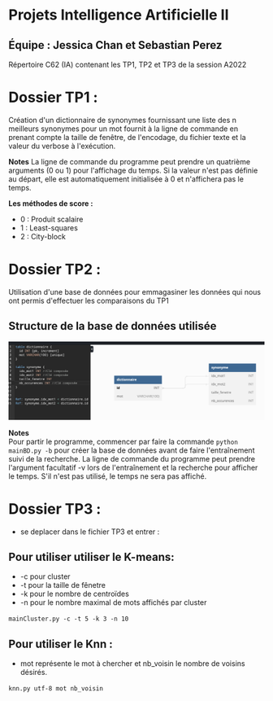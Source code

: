 # Projets Intelligence Artificielle II
## Équipe : Jessica Chan et Sebastian Perez
Répertoire C62 (IA) contenant les TP1, TP2 et TP3 de la session A2022

# Dossier TP1 : 
Création d'un dictionnaire de synonymes fournissant une liste des n meilleurs synonymes pour un mot fournit à la ligne de commande en prenant compte la taille de fenêtre, de l'encodage, du fichier texte et la valeur du verbose à l'exécution.  

**Notes**
La ligne de commande du programme peut prendre un quatrième arguments (0 ou 1) pour l'affichage du temps.
Si la valeur n'est pas définie au départ, elle est automatiquement initialisée à 0 et n'affichera pas le temps.

**Les méthodes de score :**  
- 0 : Produit scalaire
- 1 : Least-squares
- 2 : City-block 

# Dossier TP2 : 
Utilisation d'une base de données pour emmagasiner les données qui nous ont permis d'effectuer les comparaisons du TP1

## Structure de la base de données utilisée
<img src="C62/TP2/img/README-IMG.png">

**Notes**  
Pour partir le programme, commencer par faire la commande ``python mainBD.py -b`` pour créer la base de données avant de faire l'entraînement suivi de la recherche.
La ligne de commande du programme peut prendre l'argument facultatif -v lors de l'entraînement et la recherche pour afficher le temps. S'il n'est pas utilisé, le temps ne sera pas affiché.


# Dossier TP3 : 
- se deplacer dans le fichier TP3 et entrer :
## Pour utiliser utiliser le K-means: 
- -c pour cluster 
- -t pour la taille de fênetre
- -k pour le nombre de centroïdes   
- -n pour le nombre maximal de mots affichés par cluster 

<code>mainCluster.py -c -t 5 -k 3 -n 10 </code>

## Pour utiliser le Knn : 

- mot représente le mot à chercher et nb_voisin le nombre de voisins désirés.
  
<code>knn.py utf-8 mot nb_voisin </code>
